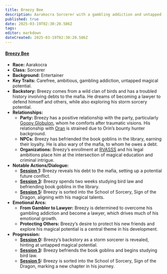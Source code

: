 ```yaml
---
title: Breezy Bee
description: Aarakocra Sorcerer with a gambling addiction and untapped magical potential.
published: true
date: 2025-03-19T02:30:20.586Z
tags: 
editor: markdown
dateCreated: 2025-03-19T02:30:20.586Z
---
```


#### **[Breezy Bee](/characters/breezy-bee)**  
- **Race:** Aarakocra  
- **Class:** Sorcerer  
- **Background:** Entertainer  
- **Key Traits:** Carefree, ambitious, gambling addiction, untapped magical potential.  
- **Backstory:** Breezy comes from a wild clan of birds and has a troubled history involving debts to the mafia. He dreams of becoming a lawyer to defend himself and others, while also exploring his storm sorcery potential.  
- **Relationships:**  
  - **Party:** Breezy has a positive relationship with the party, particularly [Goopy Globulon](/characters/goopy-globulon), whom he comforts after traumatic visions. His relationship with [Oran](/characters/oran) is strained due to Orin’s bounty hunter background.  
  - **NPCs:** Breezy has befriended the book goblins in the library, earning their loyalty. He is also wary of the mafia, to whom he owes a debt.  
  - **Organizations:** Breezy’s enrollment at [RVASSS](/organizations/rvasss) and his legal ambitions place him at the intersection of magical education and criminal intrigue.  
- **Notable Actions/Dialogue:**  
  - **[Session 1](/session/session-1):** Breezy reveals his debt to the mafia, setting up a potential future conflict.  
  - **[Session 3](/session/session-3):** Breezy spends two weeks studying bird law and befriending book goblins in the library.  
  - **[Session 5](/session/session-5):** Breezy is sorted into the School of Sorcery, Sign of the Dragon, aligning with his magical talents.  
- **Emotional Arcs:**  
  - **From Gambler to Lawyer:** Breezy is determined to overcome his gambling addiction and become a lawyer, which drives much of his emotional growth.  
  - **Protecting Others:** Breezy’s desire to protect his new friends and explore his magical potential is a central theme in his development.  
- **Progression:**  
  - **[Session 0](/session/session-0):** Breezy’s backstory as a storm sorcerer is revealed, hinting at untapped magical potential.  
  - **[Session 3](/session/session-3):** Breezy befriends the book goblins and begins studying bird law.  
  - **[Session 5](/session/session-5):** Breezy is sorted into the School of Sorcery, Sign of the Dragon, marking a new chapter in his journey.  